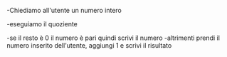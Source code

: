 -Chiediamo all'utente un numero intero

-eseguiamo il quoziente 

-se il resto è 0 il numero è pari quindi scrivi il numero
-altrimenti prendi il numero inserito dell'utente, aggiungi 1 e scrivi il risultato
